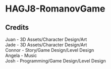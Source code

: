 # HAGJ8-RomanovGame

## Credits
Juan - 3D Assets/Character Design/Art\
Jade - 3D Assets/Character Design/Art\
Connor - Story/Game Design/Level Design\
Angela - Music\
Josh - Programming/Game Design/Level Design
